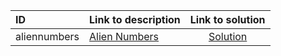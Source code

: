 | ID | Link to description | Link to solution |
|:---|:---|:---:|
| aliennumbers | [Alien Numbers](https://open.kattis.com/problems/aliennumbers) | [Solution](https://github.com/versenyi98/leetcode-solutions/tree/main/solutions/Alien%20Numbers)|
